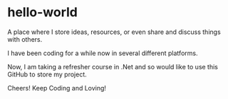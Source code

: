 # hello-world
A place where I store ideas, resources, or even share and discuss things with others.

I have been coding for a while now in several different platforms. 

Now, I am taking a refresher course in .Net and so would like to use this GitHub to store my project.

Cheers! Keep Coding and Loving!
